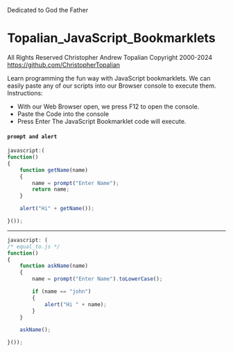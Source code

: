 Dedicated to God the Father
# Topalian_JavaScript_Bookmarklets
All Rights Reserved Christopher Andrew Topalian Copyright 2000-2024
https://github.com/ChristopherTopalian

Learn programming the fun way with JavaScript bookmarklets.
We can easily paste any of our scripts into our Browser console to execute them.
Instructions:
   * With our Web Browser open, we press F12 to open the console.
   * Paste the Code into the console
   * Press Enter
The JavaScript Bookmarklet code will execute.

#### ``` prompt and alert ```
```javascript
javascript:(
function()
{
    function getName(name)
    {
        name = prompt("Enter Name");
        return name;
    }

    alert("Hi" + getName());

}());
```

---

```javascript
javascript: (
/* equal_to.js */
function()
{
    function askName(name)
    {
        name = prompt("Enter Name").toLowerCase();

        if (name == "john")
        {
            alert("Hi " + name);
        }
    }

    askName();

}());
```
